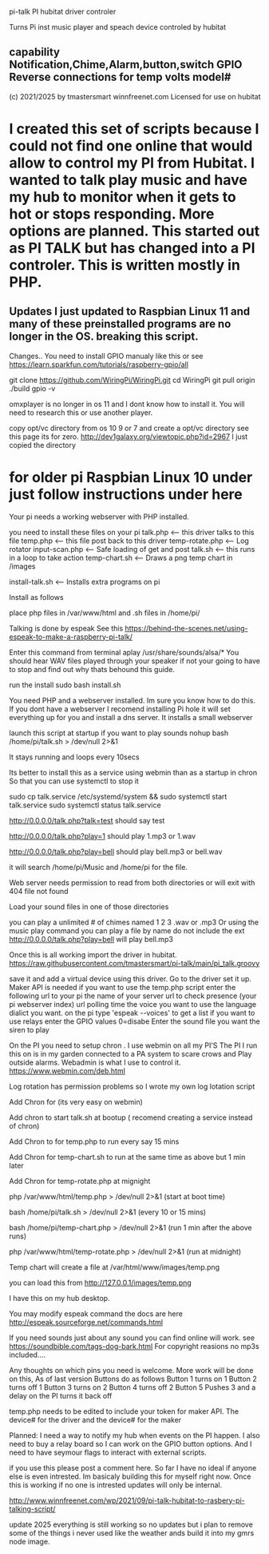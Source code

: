 pi-talk 
PI hubitat driver controler

Turns Pi inst music player and speach device controled by hubitat

capability Notification,Chime,Alarm,button,switch GPIO
Reverse connections for temp volts model#
----------------------------------------------------------------------------------------
(c) 2021/2025 by tmastersmart winnfreenet.com
Licensed for use on hubitat

I created this set of scripts because I could not find one online that would allow to control
my PI from Hubitat.
I wanted to talk play music and have my hub to monitor when it gets to hot or stops
responding. More options are planned. This started out as PI TALK but has changed into a 
PI controler. This is written mostly in PHP.  
=========================================================================================

Updates I just updated to Raspbian Linux 11 and many of these preinstalled programs
are no longer in the OS. breaking this script.
----------------------------------------------------------------------------------------
Changes..
You need to install GPIO manualy like this or 
see https://learn.sparkfun.com/tutorials/raspberry-gpio/all 

git clone https://github.com/WiringPi/WiringPi.git
cd WiringPi
git pull origin
./build
gpio -v

omxplayer is no longer in os 11 and I dont know how to install it. You will need to research this or use another player.

copy opt/vc directory from os 10 9 or 7 and create a opt/vc directory  see this page its for zero.
http://dev1galaxy.org/viewtopic.php?id=2967    I just copied the directory

for older pi Raspbian Linux 10 under just follow instructions under here
===================================================================================================




Your pi needs a working webserver with PHP installed. 

you need to install these files on your pi 
talk.php <-- this driver talks to this file
temp.php <-- this file post back to this driver
temp-rotate.php <-- Log rotator 
input-scan.php <-- Safe loading of get and post
talk.sh  <-- this runs in a loop to take action
temp-chart.sh <-- Draws a png temp chart in /images 

install-talk.sh <-- Installs extra programs on pi

Install as follows

place php files in /var/www/html
and .sh files in /home/pi/

Talking is done by espeak See this 
https://behind-the-scenes.net/using-espeak-to-make-a-raspberry-pi-talk/

Enter this command from terminal
aplay /usr/share/sounds/alsa/*
You should hear WAV files played through your speaker if not your going to have to stop and find out why thats behound this guide. 

run the install 
sudo bash install.sh

You need PHP and a webserver installed. Im sure you know how to do this.
If you dont have a webserver I recomend installing Pi hole it will set everything up for you and install a dns server.
It installs a small webserver

 
launch this script at startup if you want to play sounds
nohup bash /home/pi/talk.sh > /dev/null 2>&1 

It stays running and loops every 10secs

Its better to install this as a service using webmin than as a startup in chron
So that you can use systemctl to stop it

sudo cp talk.service /etc/systemd/system && sudo systemctl start talk.service
sudo systemctl status talk.service


http://0.0.0.0/talk.php?talk=test should say test

http://0.0.0.0/talk.php?play=1 should play 1.mp3 or 1.wav

http://0.0.0.0/talk.php?play=bell should play bell.mp3 or bell.wav

it will search /home/pi/Music and /home/pi for the file.

Web server needs permission to read from both directories or will
exit with 404 file not found

Load your sound files in one of those directories

you can play a unlimited # of chimes named 1 2 3 .wav or .mp3
Or using the music play command you can play a file by name do not include
the ext  http://0.0.0.0/talk.php?play=bell will play bell.mp3 


Once this is all working import the driver in hubitat.
https://raw.githubusercontent.com/tmastersmart/pi-talk/main/pi_talk.groovy

save it and add a virtual device using this driver.
Go to the driver set it up.  Maker API is needed if you want to use the temp.php script
enter the following
url to your pi
the name of your server
url to check presence (your pi webserver index)
url polling time
the voice you want to use
the language dialict you want. on the pi type 'espeak --voices' to get a list
if you want to use relays enter the GPIO values   0=disabe
Enter the sound file you want the siren to play


On the PI you need to setup chron . I use webmin on all my PI'S 
The PI I run this on is in my garden connected to a PA system to scare crows and
Play outside alarms. Webadmin is what I use to control it. https://www.webmin.com/deb.html

Log rotation has permission problems so I wrote my own log lotation script

Add Chron for (its very easy on webmin)

Add chron to start talk.sh at bootup ( recomend creating a service instead of chron)

Add Chron to for temp.php to run every say 15 mins

Add Chron for temp-chart.sh to run at the same time as above but 1 min later

Add Chron for temp-rotate.php at mignight


php /var/www/html/temp.php > /dev/null 2>&1    (start at boot time)

bash /home/pi/talk.sh > /dev/null 2>&1         (every 10 or 15 mins)

bash /home/pi/temp-chart.php > /dev/null 2>&1  (run 1 min after the above runs)

php /var/www/html/temp-rotate.php > /dev/null 2>&1 (run at midnight) 


Temp chart will create a file at /var/html/www/images/temp.png

you can load this from http://127.0.0.1/images/temp.png

I have this on my hub desktop. 

You may modify espeak command the docs are here
http://espeak.sourceforge.net/commands.html


If you need sounds just about any sound you can find online will work.
see   https://soundbible.com/tags-dog-bark.html  For copyright reasions no mp3s included....


Any thoughts on which pins you need is welcome. More work will be done on this, 
As of last version Buttons do as follows
Button 1 turns on 1
Button 2 turns off 1
Button 3 turns on 2
Button 4 turns off 2
Button 5 Pushes 3 and a delay on the PI turns it back off


temp.php
needs to be edited to include your token for maker API.
The device# for the driver and the device# for the maker


Planned: I need a way to notify my hub when events on the PI happen.
I also need to buy a relay board so I can work on the GPIO button options.
And I need to have seymour flags to interact with external scripts. 

if you use this please post a comment here. 
So far I have no ideal if anyone else is even intrested. Im basicaly building this for 
myself right now. Once this is working if no one is intrested updates will only be internal.

http://www.winnfreenet.com/wp/2021/09/pi-talk-hubitat-to-rasbery-pi-talking-script/

update 2025 everything is still working so no updates but i plan to remove some of the things i never used like the weather
ands build it into my gmrs node image.
